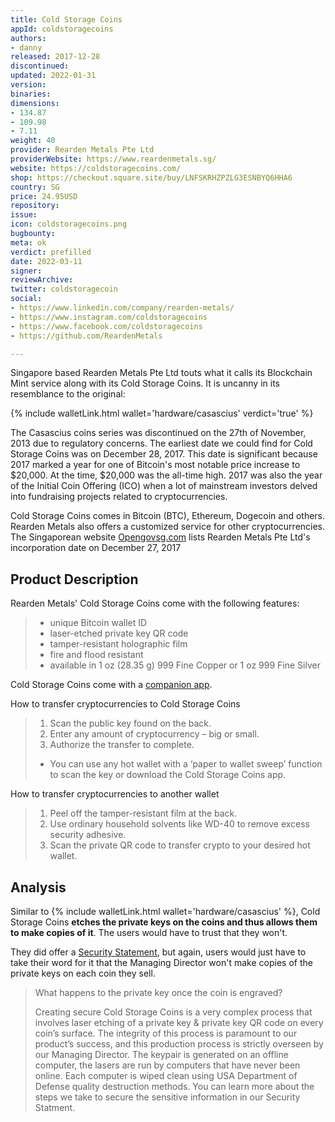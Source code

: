```yaml
---
title: Cold Storage Coins
appId: coldstoragecoins
authors:
- danny
released: 2017-12-28
discontinued: 
updated: 2022-01-31
version: 
binaries: 
dimensions:
- 134.87
- 109.98
- 7.11
weight: 40
provider: Rearden Metals Pte Ltd
providerWebsite: https://www.reardenmetals.sg/
website: https://coldstoragecoins.com/
shop: https://checkout.square.site/buy/LNFSKRHZPZLG3ESNBYQ6HHA6
country: SG
price: 24.95USD
repository: 
issue: 
icon: coldstoragecoins.png
bugbounty: 
meta: ok
verdict: prefilled
date: 2022-03-11
signer: 
reviewArchive: 
twitter: coldstoragecoin
social:
- https://www.linkedin.com/company/rearden-metals/
- https://www.instagram.com/coldstoragecoins
- https://www.facebook.com/coldstoragecoins
- https://github.com/ReardenMetals

---
```


Singapore based Rearden Metals Pte Ltd touts what it calls its Blockchain Mint service along with its Cold Storage Coins. It is uncanny in its resemblance to the original:

{% include walletLink.html wallet='hardware/casascius' verdict='true' %} 

The Casascius coins series was discontinued on the 27th of November, 2013 due to regulatory concerns. The earliest date we could find for Cold Storage Coins was on December 28, 2017. This date is significant because 2017 marked a year for one of Bitcoin's most notable price increase to $20,000. At the time, $20,000 was the all-time high. 2017 was also the year of the Initial Coin Offering (ICO) when a lot of mainstream investors delved into fundraising projects related to cryptocurrencies. 

Cold Storage Coins comes in Bitcoin (BTC), Ethereum, Dogecoin and others. Rearden Metals also offers a customized service for other cryptocurrencies. The Singaporean website [Opengovsg.com](https://opengovsg.com/corporate/201736961Z) lists Rearden Metals Pte Ltd's incorporation date on December 27, 2017

## Product Description 

Rearden Metals' Cold Storage Coins come with the following features:

> - unique Bitcoin wallet ID
> - laser-etched private key QR code 
> - tamper-resistant holographic film
> - fire and flood resistant
> - available in 1 oz (28.35 g) 999 Fine Copper or 1 oz 999 Fine Silver

Cold Storage Coins come with a [companion app](https://play.google.com/store/apps/details?id=com.coldstoragecoins).

How to transfer cryptocurrencies to Cold Storage Coins

> 1. Scan the public key found on the back.
> 2. Enter any amount of cryptocurrency – big or small.
> 3. Authorize the transfer to complete.
> - You can use any hot wallet with a ‘paper to wallet sweep’ function to scan the key or download the Cold Storage Coins app. 

How to transfer cryptocurrencies to another wallet 

> 1. Peel off the tamper-resistant film at the back.
> 2. Use ordinary household solvents like WD-40 to remove excess security adhesive.
> 3. Scan the private QR code to transfer crypto to your desired hot wallet.

## Analysis 

Similar to {% include walletLink.html wallet='hardware/casascius' %}, Cold Storage Coins **etches the private keys on the coins and thus allows them to make copies of it**. The users would have to trust that they won't.

They did offer a [Security Statement](https://coldstoragecoins.com/security-statement/), but again, users would just have to take their word for it that the Managing Director won't make copies of the private keys on each coin they sell.

> What happens to the private key once the coin is engraved?
> 
> Creating secure Cold Storage Coins is a very complex process that involves laser etching of a private key & private key QR code on every coin’s surface. The integrity of this process is paramount to our product’s success, and this production process is strictly overseen by our Managing Director. The keypair is generated on an offline computer, the lasers are run by computers that have never been online. Each computer is wiped clean using USA Department of Defense quality destruction methods. You can learn more about the steps we take to secure the sensitive information in our Security Statment.


